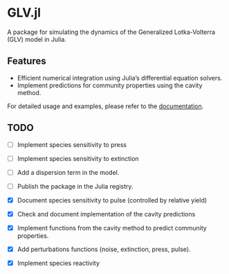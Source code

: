 # GLV.jl

A package for simulating the dynamics of the Generalized Lotka-Volterra (GLV) model in Julia.

## Features

- Efficient numerical integration using Julia’s differential equation solvers.
- Implement predictions for community properties using the cavity method.

For detailed usage and examples, please refer to the [documentation](https://ismael-lajaaiti.github.io/GLV.jl/).

## TODO

- [ ] Implement species sensitivity to press
- [ ] Implement species sensitivity to extinction
- [ ] Add a dispersion term in the model.
- [ ] Publish the package in the Julia registry.
- [x] Document species sensitivity to pulse (controlled by relative yield)
- [x] Check and document implementation of the cavity predictions
- [x] Implement functions from the cavity method to predict community properties.
- [x] Add perturbations functions (noise, extinction, press, pulse).
- [x] Implement species reactivity

